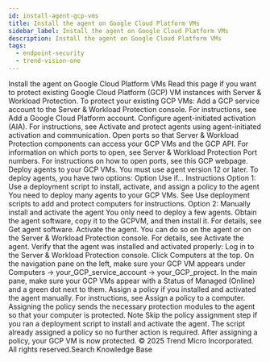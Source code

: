 ```yaml
---
id: install-agent-gcp-vms
title: Install the agent on Google Cloud Platform VMs
sidebar_label: Install the agent on Google Cloud Platform VMs
description: Install the agent on Google Cloud Platform VMs
tags:
  - endpoint-security
  - trend-vision-one
---
```


 Install the agent on Google Cloud Platform VMs Read this page if you want to protect existing Google Cloud Platform (GCP) VM instances with Server & Workload Protection. To protect your existing GCP VMs: Add a GCP service account to the Server & Workload Protection console. For instructions, see Add a Google Cloud Platform account. Configure agent-initiated activation (AIA). For instructions, see Activate and protect agents using agent-initiated activation and communication. Open ports so that Server & Workload Protection components can access your GCP VMs and the GCP API. For information on which ports to open, see Server & Workload Protection Port numbers. For instructions on how to open ports, see this GCP webpage. Deploy agents to your GCP VMs. You must use agent version 12 or later. To deploy agents, you have two options: Option Use if... Instructions Option 1: Use a deployment script to install, activate, and assign a policy to the agent You need to deploy many agents to your GCP VMs. See Use deployment scripts to add and protect computers for instructions. Option 2: Manually install and activate the agent You only need to deploy a few agents. Obtain the agent software, copy it to the GCPVM, and then install it. For details, see Get agent software. Activate the agent. You can do so on the agent or on the Server & Workload Protection console. For details, see Activate the agent. Verify that the agent was installed and activated properly: Log in to the Server & Workload Protection console. Click Computers at the top. On the navigation pane on the left, make sure your GCP VM appears under Computers → your_GCP_service_account → your_GCP_project. In the main pane, make sure your GCP VMs appear with a Status of Managed (Online) and a green dot next to them. Assign a policy if you installed and activated the agent manually. For instructions, see Assign a policy to a computer. Assigning the policy sends the necessary protection modules to the agent so that your computer is protected. Note Skip the policy assignment step if you ran a deployment script to install and activate the agent. The script already assigned a policy so no further action is required. After assigning a policy, your GCP VM is now protected. © 2025 Trend Micro Incorporated. All rights reserved.Search Knowledge Base